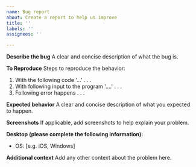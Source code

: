 ```yaml
---
name: Bug report
about: Create a report to help us improve
title: ''
labels: ''
assignees: ''

---
```


**Describe the bug**
A clear and concise description of what the bug is.

**To Reproduce**
Steps to reproduce the behavior:
1. With the following code '...'
.
.
.
2. With following input to the program '....'
.
.
.
3. Following error happens
.
.
.

**Expected behavior**
A clear and concise description of what you expected to happen.

**Screenshots**
If applicable, add screenshots to help explain your problem.

**Desktop (please complete the following information):**
 - OS: [e.g. iOS, Windows]

**Additional context**
Add any other context about the problem here.

